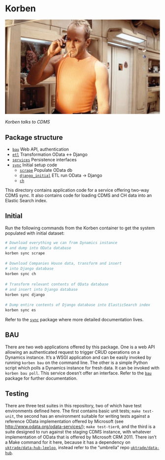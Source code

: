 # Korben
![Korben](docs/assets/korben-dallas.jpg)

_Korben talks to CDMS_

## Package structure

 - [`bau`](korben/bau) Web API, authentication
 - [`etl`](korben/etl) Transformation OData <-> Django
 - [`services`](korben/services) Persistence interfaces
 - [`sync`](korben/sync) Initial setup code
   - [`scrape`](korben/sync/scrape) Populate OData db
   - [`django_initial`](korben/sync/django_initial.py) ETL run OData -> Django
   - [`ch`](korben/sync/ch)

This directory contains application code for a service offering two-way CDMS
sync. It also contains code for loading CDMS and CH data into an Elastic Search
index.

## Initial

Run the following commands from the Korben container to get the system
populated with initial dataset:

``` bash
# Download everything we can from Dynamics instance
# and dump into OData database
korben sync scrape

# Download Companies House data, transform and insert
# into Django database
korben sync ch

# Transform relevant contents of OData database
# and insert into Django database
korben sync django

# Dump entire contents of Django database into ElasticSearch index
korben sync es
```

Refer to the [`sync`](korben/sync) package where more detailed documentation
lives.

## BAU
There are two web applications offered by this package. One is a web API
allowing an authenticated request to trigger CRUD operations on a Dynamics
instance. It’s a WSGI application and can be easily invoked by running
`korben bau` on the command line. The other is a simple Python script which
polls a Dynamics instance for fresh data. It can be invoked with `korben bau
poll`. This service doesn’t offer an interface. Refer to the
[`bau`](korben/bau) package for further documentation.

## Testing
There are three test suites in this repository, two of which have test
environments defined here. The first contains basic unit tests; `make
test-unit`, the second has an environment suitable for writing tests against a
reference OData implementation offered by Microsoft (see
http://www.odata.org/odata-services/); `make test-tier0`, and the third is a
suite designed to run against the staging CDMS instance, with whatever
implementation of OData that is offered by Microsoft CRM 2011. There isn’t a
Make command for it here, because it has a dependency on
[`uktrade/data-hub-leeloo`](https://github.com/uktrade/data-hub-leeloo),
instead refer to the “umbrella” repo
[`uktrade/data-hub`](https://github.com/uktrade/data-hub).
